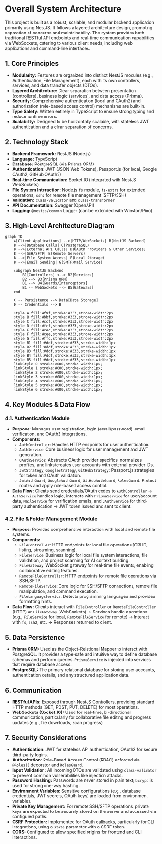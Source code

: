 # Overall System Architecture

This project is built as a robust, scalable, and modular backend application primarily using NestJS. It follows a layered architecture design, promoting separation of concerns and maintainability. The system provides both traditional RESTful API endpoints and real-time communication capabilities via WebSockets, catering to various client needs, including web applications and command-line interfaces.

## 1. Core Principles

- **Modularity:** Features are organized into distinct NestJS modules (e.g., Authentication, File Management), each with its own controllers, services, and data transfer objects (DTOs).
- **Layered Architecture:** Clear separation between presentation (controllers), business logic (services), and data access (Prisma).
- **Security:** Comprehensive authentication (local and OAuth2) and authorization (role-based access control) mechanisms are built-in.
- **Type Safety:** Written entirely in TypeScript to ensure strong typing and reduce runtime errors.
- **Scalability:** Designed to be horizontally scalable, with stateless JWT authentication and a clear separation of concerns.

## 2. Technology Stack

- **Backend Framework:** NestJS (Node.js)
- **Language:** TypeScript
- **Database:** PostgreSQL (via Prisma ORM)
- **Authentication:** JWT (JSON Web Tokens), Passport.js (for local, Google OAuth2, GitHub OAuth2)
- **Real-time Communication:** Socket.IO (integrated with NestJS WebSockets)
- **File System Interaction:** Node.js `fs` module, `fs-extra` for extended operations, `ssh2` for remote file management (SFTP/SSH)
- **Validation:** `class-validator` and `class-transformer`
- **API Documentation:** Swagger (OpenAPI)
- **Logging:** `@nestjs/common` Logger (can be extended with Winston/Pino)

## 3. High-Level Architecture Diagram

```mermaid
graph TD
    A[Client Applications] -->|HTTP/WebSockets| B(NestJS Backend)
    B -->|Database Calls| C(PostgreSQL)
    B -->|External API Calls| D(OAuth Providers & Other Services)
    B -->|SSH/SFTP| E(Remote Servers)
    B -->|File System Access| F(Local Storage)
    B -->|Email Sending| G(SMTP/Mail Service)

    subgraph NestJS Backend
        B1[Controllers] <--> B2[Services]
        B2 --> B3[Prisma ORM]
        B1 --> B4[Guards/Interceptors]
        B1 -- WebSockets --> B5[Gateways]
    end

    C -- Persistence --> Data[Data Storage]
    D -- Credentials --> B

    style A fill:#f9f,stroke:#333,stroke-width:2px
    style B fill:#bbf,stroke:#333,stroke-width:2px
    style C fill:#ccf,stroke:#333,stroke-width:2px
    style D fill:#fcf,stroke:#333,stroke-width:2px
    style E fill:#cec,stroke:#333,stroke-width:2px
    style F fill:#cee,stroke:#333,stroke-width:2px
    style G fill:#ffc,stroke:#333,stroke-width:2px
    style B1 fill:#ddf,stroke:#333,stroke-width:1px
    style B2 fill:#ddf,stroke:#333,stroke-width:1px
    style B3 fill:#ddf,stroke:#333,stroke-width:1px
    style B4 fill:#ddf,stroke:#333,stroke-width:1px
    style B5 fill:#ddf,stroke:#333,stroke-width:1px
    linkStyle 0 stroke:#000,stroke-width:1px;
    linkStyle 1 stroke:#000,stroke-width:1px;
    linkStyle 2 stroke:#000,stroke-width:1px;
    linkStyle 3 stroke:#000,stroke-width:1px;
    linkStyle 4 stroke:#000,stroke-width:1px;
    linkStyle 5 stroke:#000,stroke-width:1px;
    linkStyle 6 stroke:#000,stroke-width:1px;
```

## 4. Key Modules & Data Flow

### 4.1. Authentication Module

- **Purpose:** Manages user registration, login (email/password), email verification, and OAuth2 integrations.
- **Components:**
  - `AuthController`: Handles HTTP endpoints for user authentication.
  - `AuthService`: Core business logic for user management and JWT generation.
  - `OAuthService`: Abstracts OAuth provider specifics, normalizes profiles, and links/creates user accounts with external provider IDs.
  - `JwtStrategy`, `GoogleStrategy`, `GitHubStrategy`: Passport.js strategies for token and OAuth validation.
  - `JwtAuthGuard`, `GoogleAuthGuard`, `GitHubAuthGuard`, `RolesGuard`: Protect routes and apply role-based access control.
- **Data Flow:** Clients send credentials/OAuth codes to `AuthController` -> `AuthService` handles logic, interacts with `PrismaService` for user/account data, `MailService` for verification emails, and `OAuthService` for third-party authentication -> JWT token issued and sent to client.

### 4.2. File & Folder Management Module

- **Purpose:** Provides comprehensive interaction with local and remote file systems.
- **Components:**
  - `FileController`: HTTP endpoints for local file operations (CRUD, listing, streaming, scanning).
  - `FileService`: Business logic for local file system interactions, file validation, and project scanning for AI context building.
  - `FileGateway`: WebSocket gateway for real-time file events, enabling collaborative editing features.
  - `RemoteFileController`: HTTP endpoints for remote file operations via SSH/SFTP.
  - `RemoteFileService`: Core logic for SSH/SFTP connections, remote file manipulation, and command execution.
  - `FileLanguageService`: Detects programming languages and provides formatting hints.
- **Data Flow:** Clients interact with `FileController` or `RemoteFileController` (HTTP) or `FileGateway` (WebSockets) -> Services handle operations (e.g., `FileService` for local, `RemoteFileService` for remote) -> Interact with `fs`, `ssh2`, etc. -> Responses returned to client.

## 5. Data Persistence

- **Prisma ORM:** Used as the Object-Relational Mapper to interact with PostgreSQL. It provides a type-safe and intuitive way to define database schemas and perform queries. `PrismaService` is injected into services that require database access.
- **PostgreSQL:** The primary relational database for storing user accounts, authentication details, and any structured application data.

## 6. Communication

- **RESTful APIs:** Exposed through NestJS Controllers, providing standard HTTP methods (GET, POST, PUT, DELETE) for most operations.
- **WebSockets (Socket.IO):** Used for real-time, bi-directional communication, particularly for collaborative file editing and progress updates (e.g., file downloads, scan progress).

## 7. Security Considerations

- **Authentication:** JWT for stateless API authentication, OAuth2 for secure third-party logins.
- **Authorization:** Role-Based Access Control (RBAC) enforced via `@Roles()` decorator and `RolesGuard`.
- **Input Validation:** All incoming DTOs are validated using `class-validator` to prevent common vulnerabilities like injection attacks.
- **Password Hashing:** Passwords are never stored in plain text; `bcrypt` is used for strong one-way hashing.
- **Environment Variables:** Sensitive configurations (e.g., database credentials, JWT secrets, OAuth keys) are loaded from environment variables.
- **Private Key Management:** For remote SSH/SFTP operations, private keys are expected to be securely stored on the server and accessed via configured paths.
- **CSRF Protection:** Implemented for OAuth callbacks, particularly for CLI integrations, using a `state` parameter with a CSRF token.
- **CORS:** Configured to allow specified origins for frontend and CLI interactions.
